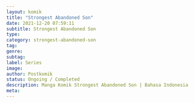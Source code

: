```yaml
---
layout: komik
title: "Strongest Abandoned Son"
date: 2021-12-20 07:59:11
subtitle: Strongest Abandoned Son
type: 
category: strongest-abandoned-son
tag: 
genre: 
subtag: 
label: Series
image: 
author: Postkomik
status: Ongoing / Completed
description: Manga Komik Strongest Abandoned Son | Bahasa Indonesia
meta: 
---
```


